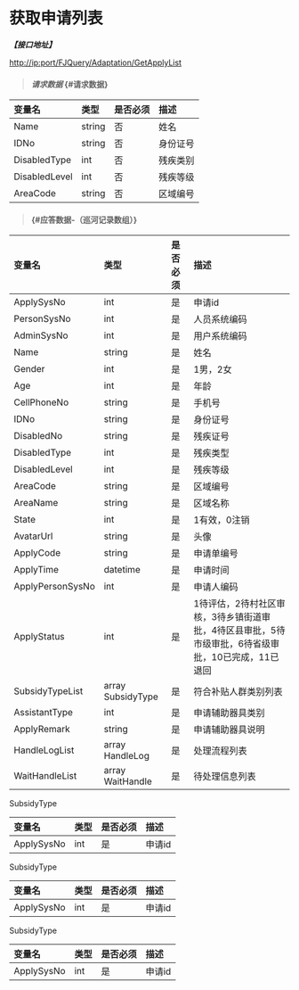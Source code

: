 # 获取申请列表

_**【接口地址】**_

[http://ip:port/FJQuery/Adaptation/GetApplyList](http://ip:port/FJQuery/Adaptation/GetDisabledPersonList)

> #### _请求数据_ {#请求数据}

| 变量名 | 类型 | 是否必须 | 描述 |
| :--- | :--- | :--- | :--- |
| Name | string | 否 | 姓名 |
| IDNo | string | 否 | 身份证号 |
| DisabledType | int | 否 | 残疾类别 |
| DisabledLevel | int | 否 | 残疾等级 |
| AreaCode | string | 否 | 区域编号 |

> ####  {#应答数据-（巡河记录数组）}

| 变量名 | 类型 | 是否必须 | 描述 |
| :--- | :--- | :--- | :--- |
| ApplySysNo | int | 是 | 申请id |
| PersonSysNo | int | 是 | 人员系统编码 |
| AdminSysNo | int | 是 | 用户系统编码 |
| Name | string | 是 | 姓名 |
| Gender | int | 是 | 1男，2女 |
| Age | int | 是 | 年龄 |
| CellPhoneNo | string | 是 | 手机号 |
| IDNo | string | 是 | 身份证号 |
| DisabledNo | string | 是 | 残疾证号 |
| DisabledType | int | 是 | 残疾类型 |
| DisabledLevel | int | 是 | 残疾等级 |
| AreaCode | string | 是 | 区域编号 |
| AreaName | string | 是 | 区域名称 |
| State | int | 是 | 1有效，0注销 |
| AvatarUrl | string | 是 | 头像 |
| ApplyCode | string | 是 | 申请单编号 |
| ApplyTime | datetime | 是 | 申请时间 |
| ApplyPersonSysNo | int | 是 | 申请人编码 |
| ApplyStatus | int | 是 | 1待评估，2待村社区审核，3待乡镇街道审批，4待区县审批，5待市级审批，6待省级审批，10已完成，11已退回 |
| SubsidyTypeList | array SubsidyType | 是 | 符合补贴人群类别列表 |
| AssistantType | int | 是 | 申请辅助器具类别 |
| ApplyRemark | string | 是 | 申请辅助器具说明 |
| HandleLogList | array HandleLog | 是 | 处理流程列表 |
| WaitHandleList | array WaitHandle | 是 | 待处理信息列表 |

SubsidyType

| 变量名 | 类型 | 是否必须 | 描述 |
| :--- | :--- | :--- | :--- |
| ApplySysNo | int | 是 | 申请id |



SubsidyType

| 变量名 | 类型 | 是否必须 | 描述 |
| :--- | :--- | :--- | :--- |
| ApplySysNo | int | 是 | 申请id |



SubsidyType

| 变量名 | 类型 | 是否必须 | 描述 |
| :--- | :--- | :--- | :--- |
| ApplySysNo | int | 是 | 申请id |





